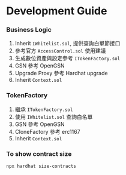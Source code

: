 # Development Guide

### Business Logic
1. Inherit `IWhitelist.sol`, 提供查詢白單節接口
2. 參考官方 `AccessControl.sol` 使用建議
3. 生成數位資產與設定參考 `ITokenFactory.sol`
4. GSN 參考 OpenGSN
5. Upgrade Proxy 參考 Hardhat upgrade
6. Inherit `Context.sol`

### TokenFactory
1. 繼承 `ITokenFactory.sol` 
2. 使用 `IWhitelist.sol` 查詢白名單
3. GSN 參考 OpenGSN
4. CloneFactory 參考 erc1167
5. Inherit `Context.sol`

### To show contract size
`npx hardhat size-contracts`
